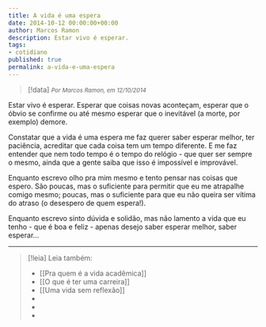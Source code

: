 ```yaml
---
title: A vida é uma espera
date: 2014-10-12 00:00:00+00:00
author: Marcos Ramon
description: Estar vivo é esperar.
tags:
- cotidiano
published: true
permalink: a-vida-e-uma-espera
---
```

> [!data] <small><i>Por Marcos Ramon, em 12/10/2014</i></small>

Estar vivo é esperar. Esperar que coisas novas aconteçam, esperar que o óbvio se confirme ou até mesmo esperar que o inevitável (a morte, por exemplo) demore.

Constatar que a vida é uma espera me faz querer saber esperar melhor, ter paciência, acreditar que cada coisa tem um tempo diferente. E me faz entender que nem todo tempo é o tempo do relógio - que quer ser sempre o mesmo, ainda que a gente saiba que isso é impossível e improvável.

Enquanto escrevo olho pra mim mesmo e tento pensar nas coisas que espero. São poucas, mas o suficiente para permitir que eu me atrapalhe comigo mesmo; poucas, mas o suficiente para que eu não queira ser vítima do atraso (o desespero de quem espera!). 

Enquanto escrevo sinto dúvida e solidão, mas não lamento a vida que eu tenho - que é boa e feliz - apenas desejo saber esperar melhor, saber esperar...



---
> [!leia] Leia também:
> - [[Pra quem é a vida acadêmica]]
> - [[O que é ter uma carreira]]
> - [[Uma vida sem reflexão]]
> -
> -
> -